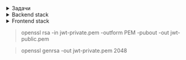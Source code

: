 <details>
  <summary>Задачи</summary>

- [X] Подключение к базе данных
- [X] Alembic для миграции
- [X] Создание таблиц: users, tasks, transactions
- [X] Миксин для relationships
- [ ] Авторизация
- [ ] JWT авторизация

</details>

<details>
  <summary>Backend stack</summary>

<ul>
  <li>Python</li>
  <li>FastAPI</li>
  <li>SQLAlchemy</li>
  <li>PostgreSQL</li>
  <li>Asyncpg</li>
  <li>Redis</li>
  <li>Celery</li>
</ul>
</details>

<details>
  <summary>Frontend stack</summary>

<ul>
  <li>Javascript</li>
  <li>Vue</li>
  <li>Axios</li>
  <li>Vue-Router</li>
  <li>VueUse</li>
  <li>Vue-Toast</li>
  <li>Bootstrap</li>
</ul>
</details>

> openssl rsa -in jwt-private.pem -outform PEM -pubout -out jwt-public.pem

> openssl genrsa -out jwt-private.pem 2048